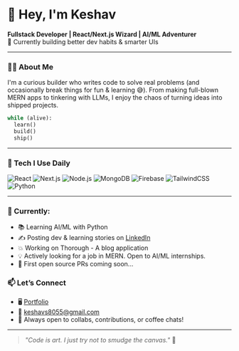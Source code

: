 # 👋 Hey, I'm Keshav

**Fullstack Developer | React/Next.js Wizard | AI/ML Adventurer**  
🔨 Currently building better dev habits & smarter UIs

---

### 👨‍💻 About Me
I'm a curious builder who writes code to solve real problems (and occasionally break things for fun & learning 😅). From making full-blown MERN apps to tinkering with LLMs, I enjoy the chaos of turning ideas into shipped projects.

```python
while (alive):
  learn()
  build()
  ship()

```
---

### 🚀 Tech I Use Daily

![React](https://img.shields.io/badge/-React-61DAFB?logo=react\&logoColor=white\&style=flat)
![Next.js](https://img.shields.io/badge/-Next.js-000000?logo=nextdotjs\&style=flat)
![Node.js](https://img.shields.io/badge/-Node.js-339933?logo=node.js\&logoColor=white\&style=flat)
![MongoDB](https://img.shields.io/badge/-MongoDB-47A248?logo=mongodb\&logoColor=white\&style=flat)
![Firebase](https://img.shields.io/badge/-Firebase-FFCA28?logo=firebase\&logoColor=black\&style=flat)
![TailwindCSS](https://img.shields.io/badge/-Tailwind-38B2AC?logo=tailwindcss\&logoColor=white\&style=flat)
![Python](https://img.shields.io/badge/-Python-3776AB?logo=python\&logoColor=white\&style=flat)

---

### 🧠 Currently:

* 📚 Learning AI/ML with Python
* ✍️ Posting dev & learning stories on [LinkedIn](https://linkedin.com/in/YOURHANDLE)
* 💥 Working on Thorough - A blog application
* 💡 Actively looking for a job in MERN. Open to AI/ML internships.
* 🌱 First open source PRs coming soon...


### 📫 Let’s Connect

* 🖥 [Portfolio](https://keshav-portfolio.vercel.app/)
* 📩 [keshavs8055@gmail.com](mailto:keshavs.0496@gmail.com)
* 🧠 Always open to collabs, contributions, or coffee chats!

---

> *"Code is art. I just try not to smudge the canvas."* 🎨

